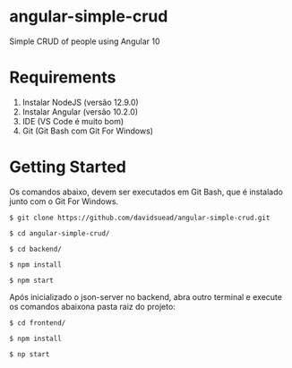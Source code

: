 # angular-simple-crud

Simple CRUD of people using Angular 10

# Requirements

1.  Instalar NodeJS (versão 12.9.0)
2.  Instalar Angular (versão 10.2.0)
2.  IDE (VS Code é muito bom)
3.  Git (Git Bash com Git For Windows)

# Getting Started

Os comandos abaixo, devem ser executados em Git Bash, que é instalado junto com o Git For Windows.

```
$ git clone https://github.com/davidsuead/angular-simple-crud.git

$ cd angular-simple-crud/

$ cd backend/

$ npm install

$ npm start
```
Após inicializado o json-server no backend, abra outro terminal e execute os comandos abaixona pasta raiz do projeto:

```
$ cd frontend/

$ npm install

$ np start
```